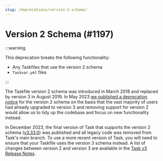 ```yaml
---
slug: /deprecations/version-2-schema/
---
```


# Version 2 Schema (#1197)

:::warning

This deprecation breaks the following functionality:

- Any Taskfiles that use the version 2 schema
- `Taskvar.yml` files

:::

The Taskfile version 2 schema was introduced in March 2018 and replaced by version 3 in August 2019. In May 2023 [we published a deprecation notice][deprecation-notice] for the version 2 schema on the basis that the vast majority of users had already upgraded to version 3 and removing support for version 2 would allow us to tidy up the codebase and focus on new functionality instead.

In December 2023, the final version of Task that supports the version 2 schema ([v3.33.0][v3.33.0]) was published and all legacy code was removed from Task's main branch. To use a more recent version of Task, you will need to ensure that your Taskfile uses the version 3 schema instead. A list of changes between version 2 and version 3 are available in the [Task v3 Release Notes][v3.0.0].

<!-- prettier-ignore-start -->

<!-- prettier-ignore-end -->
[v3.0.0]: https://github.com/saturn4er/task/releases/tag/v3.0.0
[v3.33.0]: https://github.com/saturn4er/task/releases/tag/v3.33.0
[deprecation-notice]: https://github.com/saturn4er/task/issues/1197
